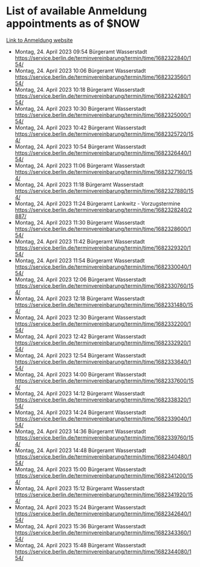 # List of available Anmeldung appointments as of $NOW
[Link to Anmeldung website](https://service.berlin.de/terminvereinbarung/termin/tag.php?termin=1&anliegen[]=120686&dienstleisterlist=122210,122217,327316,122219,327312,122227,327314,122231,327346,122243,327348,122254,122252,329742,122260,329745,122262,329748,122271,327278,122273,327274,122277,327276,330436,122280,327294,122282,327290,122284,327292,122291,327270,122285,327266,122286,327264,122296,327268,150230,329760,122297,327286,122294,327284,122312,329763,122314,329775,122304,327330,122311,327334,122309,327332,317869,122281,327352,122279,329772,122283,122276,327324,122274,327326,122267,329766,122246,327318,122251,327320,122257,327322,122208,327298,122226,327300&herkunft=http%3A%2F%2Fservice.berlin.de%2Fdienstleistung%2F120686%2F)
- Montag, 24. April 2023 09:54 Bürgeramt Wasserstadt https://service.berlin.de/terminvereinbarung/termin/time/1682322840/154/
- Montag, 24. April 2023 10:06 Bürgeramt Wasserstadt https://service.berlin.de/terminvereinbarung/termin/time/1682323560/154/
- Montag, 24. April 2023 10:18 Bürgeramt Wasserstadt https://service.berlin.de/terminvereinbarung/termin/time/1682324280/154/
- Montag, 24. April 2023 10:30 Bürgeramt Wasserstadt https://service.berlin.de/terminvereinbarung/termin/time/1682325000/154/
- Montag, 24. April 2023 10:42 Bürgeramt Wasserstadt https://service.berlin.de/terminvereinbarung/termin/time/1682325720/154/
- Montag, 24. April 2023 10:54 Bürgeramt Wasserstadt https://service.berlin.de/terminvereinbarung/termin/time/1682326440/154/
- Montag, 24. April 2023 11:06 Bürgeramt Wasserstadt https://service.berlin.de/terminvereinbarung/termin/time/1682327160/154/
- Montag, 24. April 2023 11:18 Bürgeramt Wasserstadt https://service.berlin.de/terminvereinbarung/termin/time/1682327880/154/
- Montag, 24. April 2023 11:24 Bürgeramt Lankwitz - Vorzugstermine https://service.berlin.de/terminvereinbarung/termin/time/1682328240/2887/
- Montag, 24. April 2023 11:30 Bürgeramt Wasserstadt https://service.berlin.de/terminvereinbarung/termin/time/1682328600/154/
- Montag, 24. April 2023 11:42 Bürgeramt Wasserstadt https://service.berlin.de/terminvereinbarung/termin/time/1682329320/154/
- Montag, 24. April 2023 11:54 Bürgeramt Wasserstadt https://service.berlin.de/terminvereinbarung/termin/time/1682330040/154/
- Montag, 24. April 2023 12:06 Bürgeramt Wasserstadt https://service.berlin.de/terminvereinbarung/termin/time/1682330760/154/
- Montag, 24. April 2023 12:18 Bürgeramt Wasserstadt https://service.berlin.de/terminvereinbarung/termin/time/1682331480/154/
- Montag, 24. April 2023 12:30 Bürgeramt Wasserstadt https://service.berlin.de/terminvereinbarung/termin/time/1682332200/154/
- Montag, 24. April 2023 12:42 Bürgeramt Wasserstadt https://service.berlin.de/terminvereinbarung/termin/time/1682332920/154/
- Montag, 24. April 2023 12:54 Bürgeramt Wasserstadt https://service.berlin.de/terminvereinbarung/termin/time/1682333640/154/
- Montag, 24. April 2023 14:00 Bürgeramt Wasserstadt https://service.berlin.de/terminvereinbarung/termin/time/1682337600/154/
- Montag, 24. April 2023 14:12 Bürgeramt Wasserstadt https://service.berlin.de/terminvereinbarung/termin/time/1682338320/154/
- Montag, 24. April 2023 14:24 Bürgeramt Wasserstadt https://service.berlin.de/terminvereinbarung/termin/time/1682339040/154/
- Montag, 24. April 2023 14:36 Bürgeramt Wasserstadt https://service.berlin.de/terminvereinbarung/termin/time/1682339760/154/
- Montag, 24. April 2023 14:48 Bürgeramt Wasserstadt https://service.berlin.de/terminvereinbarung/termin/time/1682340480/154/
- Montag, 24. April 2023 15:00 Bürgeramt Wasserstadt https://service.berlin.de/terminvereinbarung/termin/time/1682341200/154/
- Montag, 24. April 2023 15:12 Bürgeramt Wasserstadt https://service.berlin.de/terminvereinbarung/termin/time/1682341920/154/
- Montag, 24. April 2023 15:24 Bürgeramt Wasserstadt https://service.berlin.de/terminvereinbarung/termin/time/1682342640/154/
- Montag, 24. April 2023 15:36 Bürgeramt Wasserstadt https://service.berlin.de/terminvereinbarung/termin/time/1682343360/154/
- Montag, 24. April 2023 15:48 Bürgeramt Wasserstadt https://service.berlin.de/terminvereinbarung/termin/time/1682344080/154/
